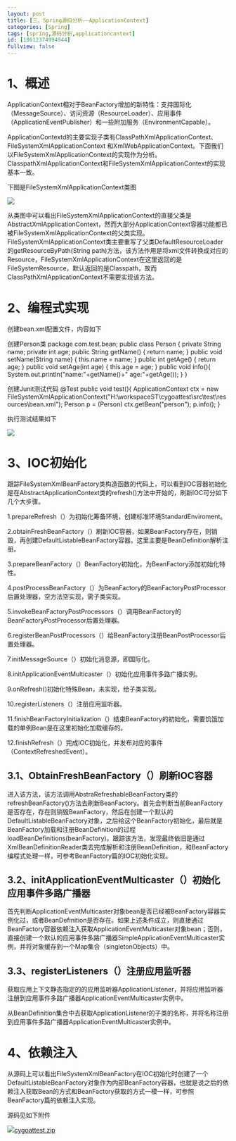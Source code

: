 ```yaml
---
layout: post
title: [三、Spring源码分析——ApplicationContext]
categories: [Spring]
tags: [spring,源码分析,applicationcontext]
id: [18612374994944]
fullview: false
---
```

# 1、概述

ApplicationContext相对于BeanFactory增加的新特性：支持国际化（MessageSource）、访问资源（ResourceLoader）、应用事件（ApplicationEventPublisher）和一些附加服务（EnvironmentCapable）。

ApplicationContextd的主要实现子类有ClassPathXmlApplicationContext、FileSystemXmlApplicationContext 和XmlWebApplicationContext。下面我们以FileSystemXmlApplicationContext的实现作为分析。ClasspathXmlApplicationContext和FileSystemXmlApplicationContext的实现基本一致。

下图是FileSystemXmlApplicationContext类图

![](http://file.ctosb.com/upload/image/20170705/1499240284972090617.png)

从类图中可以看出FileSystemXmlApplicationContext的直接父类是AbstractXmlApplicationContext，然而大部分ApplicationContext容器功能都已被FileSystemXmlApplicationContext的父类实现。FileSystemXmlApplicationContext类主要重写了父类DefaultResourceLoader的getResourceByPath(String path)方法，该方法作用是将xml文件转换成对应的Resource，FileSystemXmlApplicationContext在这里返回的是FileSystemResource，默认返回的是Classpath，故而ClassPathXmlApplicationContext不需要实现该方法。

# 2、编程式实现

创建bean.xml配置文件，内容如下
<?xml version="1.0" encoding="UTF-8"?> <beans xmlns:xsi="http://www.w3.org/2001/XMLSchema-instance" xmlns="http://www.springframework.org/schema/beans" xmlns:aop="http://www.springframework.org/schema/aop" xsi:schemaLocation="http://www.springframework.org/schema/beans http://www.springframework.org/schema/beans/spring-beans-3.0.xsd http://www.springframework.org/schema/aop http://www.springframework.org/schema/aop/spring-aop-3.0.xsd"> <bean id="person" class="com.test.bean.Person"> <property name="name" value="ylxy"/> <property name="age" value="25"/> </bean> </beans>

创建Person类
package com.test.bean; public class Person { private String name; private int age; public String getName() { return name; } public void setName(String name) { this.name = name; } public int getAge() { return age; } public void setAge(int age) { this.age = age; } public void info(){ System.out.println("name:"+getName()+" age:"+getAge()); } }

创建Junit测试代码
@Test public void test(){ ApplicationContext ctx = new FileSystemXmlApplicationContext("H:\\workspaceST\\cygoattest\\src\\test\\resources\\bean.xml"); Person p = (Person) ctx.getBean("person"); p.info(); }

执行测试结果如下

![](http://file.ctosb.com/upload/image/20170705/1499240298271009662.png)

# 3、IOC初始化

跟踪FileSystemXmlBeanFactory类构造函数的代码上，可以看到IOC容器初始化是在AbstractApplicationContext类的refresh()方法中开始的，刷新IOC可分如下几个大步骤。

1.prepareRefresh（）为初始化筹备环境，创建标准环境StandardEnviroment。

2.obtainFreshBeanFactory（）刷新IOC容器，如果BeanFactory存在，则销毁，再创建DefaultListableBeanFactory容器。这里主要是BeanDefinition解析注册。

3.prepareBeanFactory（）BeanFactory初始化，为BeanFactory添加初始化特性。

4.postProcessBeanFactory（）为BeanFactory的BeanFactoryPostProcessor后置处理器，空方法空实现，需子类实现。

5.invokeBeanFactoryPostProcessors（）调用BeanFactory的BeanFactoryPostProcessor后置处理器。

6.registerBeanPostProcessors（）给BeanFactory注册BeanPostProcessor后置处理器。

7.initMessageSource（）初始化消息源，即国际化。

8.initApplicationEventMulticaster（）初始化应用事件多路广播实例。

9.onRefresh()初始化特殊Bean，未实现，给子类实现。

10.registerListeners（）注册应用监听器。

11.finishBeanFactoryInitialization（）结束BeanFactory的初始化，需要饥饿加载的单例Bean是在这里初始化加载缓存的。

12.finishRefresh（）完成IOC初始化，并发布对应的事件（ContextRefreshedEvent）。

## 3.1、ObtainFreshBeanFactory（）刷新IOC容器

进入该方法，该方法调用AbstraRefreshableBeanFactory类的refreshBeanFactory()方法去刷新BeanFactory。首先会判断当前BeanFactory是否存在，存在则销毁BeanFactory，然后在创建一个默认的DefaultListableBeanFactory对象，之后给这个BeanFactory初始化，最后就是BeanFactory加载和注册BeanDefinition的过程loadBeanDefinitions(beanFactory)。跟踪该方法，发现最终依旧是通过XmlBeanDefinitionReader类去完成解析和注册BeanDefinition，和BeanFactory编程式处理一样，可参考BeanFactory篇的IOC初始化实现。

## 3.2、initApplicationEventMulticaster（）初始化应用事件多路广播器

首先判断ApplicationEventMulticaster对象bean是否已经被BeanFactory容器实例化过，或者BeanDefinition是否存在。如果上述条件成立，则直接通过BeanFactory容器依赖注入获取ApplicationEventMulticaster对象bean；否则，直接创建一个默认的应用事件多路广播器SimpleApplicationEventMulticaster实例，并将对象缓存到一个Map集合（singletonObjects）中。

## 3.3、registerListeners（）注册应用监听器

获取应用上下文静态指定的的应用监听器ApplicationListener，并将应用监听器注册到应用事件多路广播器ApplicationEventMulticaster实例中。

从BeanDefinition集合中去获取ApplicationListener的子类的名称，并将名称注册到应用事件多路广播器ApplicationEventMulticaster实例中。

# 4、依赖注入

从源码上可以看出FileSystemXmlBeanFactory在IOC初始化时创建了一个DefaultListableBeanFactory对象作为内部BeanFactory容器，也就是说之后的依赖注入获取Bean的方式和BeanFactory获取的方式一模一样，可参照BeanFactory篇的依赖注入实现。

源码见如下附件

![](http://ctosb.com/ueditor/dialogs/attachment/fileTypeImages/icon_rar.gif)[cygoattest.zip](http://file.ctosb.com/upload/file/20170705/1499240361490070338.zip "cygoattest.zip")
